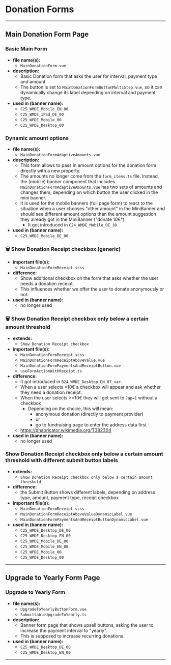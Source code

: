 # Donation Forms

- - - 
## Main Donation Form Page

### Basic Main Form
- **file name(s):**
  - `MainDonationForm.vue`
- **description:**
  - Basic Donation form that asks the user for interval, payment type and amount
  - The button is set to `MainDonationFormButtonMultiStep.vue`, so it can dynamically change its label depending on 
    interval and payment type.
- **used in (banner name):**
  - `C25_WMDE_Mobile_EN_00`
  - `C25_WMDE_iPad_DE_00`
  - `C25_WPDE_Mobile_00`
  - `C25_WPDE_Desktop_00`

### Dynamic amount options
- **file name(s):**
  - `MainDonationFormAdaptiveAmounts.vue`
- **description:** 
  - This form allows to pass in amount options for the donation form directly with a new property.
  - The amounts no longer come from the `form_items.ts` file. Instead, the (mobile) banner component that
     includes `MainDonationFormAdaptiveAmounts.vue` has two sets of amounts and changes them, depending on which button
     the user clicked in the mini banner.
  - It is used for the mobile banners (full page form) to react to the situation when a user chooses "other amount" 
    in the MiniBanner and should see different amount options than the amount suggestion they already got in the MiniBanner ("donate 10€").
    - It got introduced in `C24_WMDE_Mobile_DE_10`
- **used in (banner name):** 
  - `C25_WMDE_Mobile_DE_00` 


### 🗑️ Show Donation Receipt checkbox (generic)
- **important file(s):**
  - `MainDonationFormReceipt.scss`
- **difference:**
  - Show additional checkbox on the form that asks whether the user needs a donation receipt.
  - This influences whether we offer the user to donate anonymously or not.
- **used in (banner name):**
  - no longer used

### 🗑️ Show Donation Receipt checkbox only below a certain amount threshold
- **extends:**
  - `Show Donation Receipt checkbox`
- **important file(s):**
  - `MainDonationFormReceipt.scss`
  - `MainDonationFormReceiptAboveValue.vue`
  - `MainDonationFormPaymentsAndReceiptButton.vue`
  - `useFormActionWithReceipt.ts`
- **difference:**
  - It got introduced in `B24_WMDE_Desktop_EN_07_var`.
  - When a user selects <10€ a checkbox will appear and ask whether they need a donation receipt.
  - When the user selects >=10€ they will get sent to `?ap=1` without a checkbox
    - Depending on the choice, this will mean: 
      - anonymous donation (directly to payment provider) 
      - or 
      - go to fundraising page to enter the address data first
  - https://phabricator.wikimedia.org/T382304
- **used in (banner name):**
  - no longer used

### Show Donation Receipt checkbox only below a certain amount threshold with different submit button labels
- **extends:**
  - `Show Donation Receipt checkbox only below a certain amount threshold`
- **difference:**
  - the Submit Button shows different labels, depending on address type, amount, payment type, receipt checkbox
- **important file(s):**
  - `MainDonationFormReceipt.scss`
  - `MainDonationFormReceiptAboveValueDynamicLabel.vue`
  - `MainDonationFormPaymentsAndReceiptButtonDynamicLabel.vue`
- **used in (banner name):**
  - `C25_WMDE_Desktop_DE_00`
  - `C25_WMDE_Desktop_EN_00`
  - `C25_WMDE_Mobile_DE_00`
  - `C25_WMDE_Mobile_EN_00`
  - `C25_WPDE_Mobile_00`
  - `C25_WPDE_Desktop_00`

- - -
## Upgrade to Yearly Form Page

### Upgrade to Yearly Form
- **file name(s):**
  - `UpgradeToYearlyButtonForm.vue`
  - `SubmittableUpgradeToYearly.ts`
- **description:**
  - Banner form page that shows upsell buttons, asking the user to increase the payment interval to "yearly".
  - This is supposed to increase recurring donations.
- **used in (banner name):**
  - `C25_WMDE_Desktop_DE_00`
  - `C25_WMDE_Desktop_EN_00`
- - -
